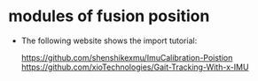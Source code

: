 # modules of fusion position
- The following website shows the import tutorial:

  https://github.com/shenshikexmu/ImuCalibration-Poistion
  https://github.com/xioTechnologies/Gait-Tracking-With-x-IMU
